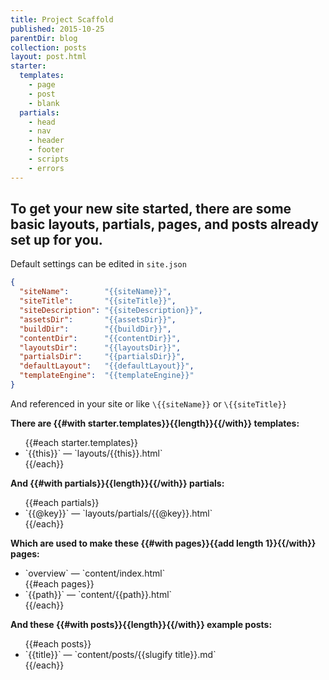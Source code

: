 ```yaml
---
title: Project Scaffold
published: 2015-10-25
parentDir: blog
collection: posts
layout: post.html
starter:
  templates:
    - page
    - post
    - blank
  partials:
    - head
    - nav
    - header
    - footer
    - scripts
    - errors
---
```


## To get your new site started, there are some basic layouts, partials, pages, and posts already set up for you.

Default settings can be edited in `site.json`

```json
{
  "siteName":        "{{siteName}}",
  "siteTitle":       "{{siteTitle}}",
  "siteDescription": "{{siteDescription}}",
  "assetsDir":       "{{assetsDir}}",
  "buildDir":        "{{buildDir}}",
  "contentDir":      "{{contentDir}}",
  "layoutsDir":      "{{layoutsDir}}",
  "partialsDir":     "{{partialsDir}}",
  "defaultLayout":   "{{defaultLayout}}",
  "templateEngine":  "{{templateEngine}}"
}
```

And referenced in your site or like `\{{siteName}}` or `\{{siteTitle}}`

**There are {{#with starter.templates}}{{length}}{{/with}} templates:**
<ul>
  {{#each starter.templates}}
    <li>`{{this}}` — `layouts/{{this}}.html`</li>
  {{/each}}
</ul>


**And {{#with partials}}{{length}}{{/with}} partials:**
<ul>
  {{#each partials}}
    <li>`{{@key}}` — `layouts/partials/{{@key}}.html`</li>
  {{/each}}
</ul>

**Which are used to make these {{#with pages}}{{add length 1}}{{/with}} pages:**
<ul>
  <li>`overview` — `content/index.html`</li>
  {{#each pages}}
    <li>`{{path}}` — `content/{{path}}.html`</li>
  {{/each}}
</ul>

**And these {{#with posts}}{{length}}{{/with}} example posts:**
<ul>
  {{#each posts}}
    <li>`{{title}}` — `content/posts/{{slugify title}}.md`</li>
  {{/each}}
</ul>
